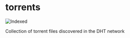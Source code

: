 torrents 
========
![Indexed](https://img.shields.io/badge/indexed-198911-blue)

Collection of torrent files discovered in the DHT network
